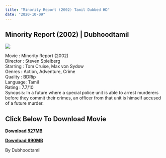 ```yaml
---
title: "Minority Report (2002) Tamil Dubbed HD"
date: "2020-10-09"
---
```


## Minority Report (2002) | Dubhoodtamil

[![](https://1.bp.blogspot.com/-_8qAsCimfA4/X08GK5v6KVI/AAAAAAAACRc/eJnoLkt2Vucs5i2nGPR-N259zXlTRA89gCNcBGAsYHQ/s640/9d9a49a7526e3e976b93fbddce61bfca.jpg)](https://1.bp.blogspot.com/-_8qAsCimfA4/X08GK5v6KVI/AAAAAAAACRc/eJnoLkt2Vucs5i2nGPR-N259zXlTRA89gCNcBGAsYHQ/s1600/9d9a49a7526e3e976b93fbddce61bfca.jpg)

Movie : Minority Report (2002)  
Director : Steven Spielberg  
Starring : Tom Cruise, Max von Sydow  
Genres : Action, Adventure, Crime  
Quality : BDRip  
Language: Tamil  
Rating : 7.7/10  
Synopsis: In a future where a special police unit is able to arrest murderers before they commit their crimes, an officer from that unit is himself accused of a future murder.

## **Click Below To Download Movie**

**[Download 527MB](https://oncehelp.com/minority-report-1)**

**[Download 690MB](https://oncehelp.com/minority-report-2)**

By Dubhoodtamil
